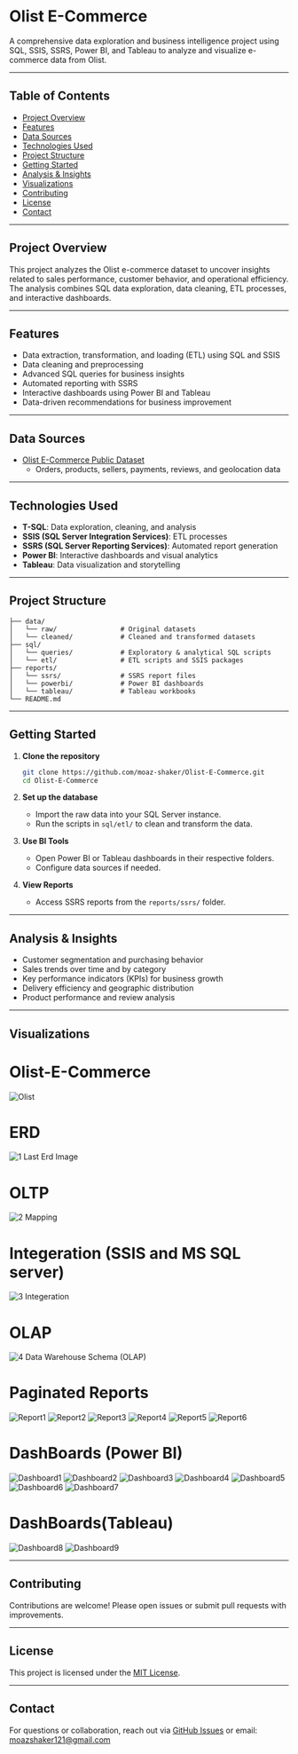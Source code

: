 
# Olist E-Commerce

A comprehensive data exploration and business intelligence project using SQL, SSIS, SSRS, Power BI, and Tableau to analyze and visualize e-commerce data from Olist.

---

## Table of Contents

- [Project Overview](#project-overview)
- [Features](#features)
- [Data Sources](#data-sources)
- [Technologies Used](#technologies-used)
- [Project Structure](#project-structure)
- [Getting Started](#getting-started)
- [Analysis & Insights](#analysis--insights)
- [Visualizations](#visualizations)
- [Contributing](#contributing)
- [License](#license)
- [Contact](#contact)

---

## Project Overview

This project analyzes the Olist e-commerce dataset to uncover insights related to sales performance, customer behavior, and operational efficiency. The analysis combines SQL data exploration, data cleaning, ETL processes, and interactive dashboards.

---

## Features

- Data extraction, transformation, and loading (ETL) using SQL and SSIS
- Data cleaning and preprocessing
- Advanced SQL queries for business insights
- Automated reporting with SSRS
- Interactive dashboards using Power BI and Tableau
- Data-driven recommendations for business improvement

---

## Data Sources

- [Olist E-Commerce Public Dataset](https://www.kaggle.com/datasets/olistbr/brazilian-ecommerce)
  - Orders, products, sellers, payments, reviews, and geolocation data

---

## Technologies Used

- **T-SQL**: Data exploration, cleaning, and analysis
- **SSIS (SQL Server Integration Services)**: ETL processes
- **SSRS (SQL Server Reporting Services)**: Automated report generation
- **Power BI**: Interactive dashboards and visual analytics
- **Tableau**: Data visualization and storytelling

---

## Project Structure

```text
├── data/
│   └── raw/                # Original datasets
│   └── cleaned/            # Cleaned and transformed datasets
├── sql/
│   └── queries/            # Exploratory & analytical SQL scripts
│   └── etl/                # ETL scripts and SSIS packages
├── reports/
│   └── ssrs/               # SSRS report files
│   └── powerbi/            # Power BI dashboards
│   └── tableau/            # Tableau workbooks
└── README.md
```

---

## Getting Started

1. **Clone the repository**
   ```bash
   git clone https://github.com/moaz-shaker/Olist-E-Commerce.git
   cd Olist-E-Commerce
   ```

2. **Set up the database**
   - Import the raw data into your SQL Server instance.
   - Run the scripts in `sql/etl/` to clean and transform the data.

3. **Use BI Tools**
   - Open Power BI or Tableau dashboards in their respective folders.
   - Configure data sources if needed.

4. **View Reports**
   - Access SSRS reports from the `reports/ssrs/` folder.

---

## Analysis & Insights

- Customer segmentation and purchasing behavior
- Sales trends over time and by category
- Key performance indicators (KPIs) for business growth
- Delivery efficiency and geographic distribution
- Product performance and review analysis

---

## Visualizations
# Olist-E-Commerce 

![Olist](https://user-images.githubusercontent.com/126327548/225124960-4ca3cfe7-3725-44e3-9941-aea76b48bef2.png)

# ERD                                            
![1 Last Erd Image](https://user-images.githubusercontent.com/126327548/225125198-66a46129-4d77-4a53-9f4e-acbc244a7f7e.png)

# OLTP
![2 Mapping](https://user-images.githubusercontent.com/126327548/225125238-d198acca-4fc6-47b0-bcd6-bc8a39f0add6.png)

# Integeration (SSIS and MS SQL server)
![3 Integeration](https://user-images.githubusercontent.com/126327548/225125318-1250f9ea-2504-4502-96e6-a0c8fe06b4bd.jpg)


# OLAP
![4 Data Warehouse Schema (OLAP)](https://user-images.githubusercontent.com/126327548/225125489-0fe6030d-110a-4cd0-9209-80b1750e18f4.png)

# Paginated Reports
![Report1](https://user-images.githubusercontent.com/126327548/225131578-5d402f05-3d11-4d0a-90a2-893a7ecc02e1.png)
![Report2](https://user-images.githubusercontent.com/126327548/225131521-e150bc05-ba7c-43df-bfa0-2f3a347fbe39.png)
![Report3](https://user-images.githubusercontent.com/126327548/225131541-f5a5cc61-83d8-455f-9d9c-381423ef2b3c.png)
![Report4](https://user-images.githubusercontent.com/126327548/225131551-d41d3d4d-8780-407f-a2d4-77875da0fbc4.png)
![Report5](https://user-images.githubusercontent.com/126327548/225131560-a9259336-93e0-4f66-8528-dad137b23e98.png)
![Report6](https://user-images.githubusercontent.com/126327548/225131573-bac7e6e4-fa2c-48e4-9d16-550c6823f08c.png)


# DashBoards (Power BI)
            
![Dashboard1](https://user-images.githubusercontent.com/126327548/225132043-9a18d4d5-8f58-4e71-8795-b2929db5ff34.png)
![Dashboard2](https://user-images.githubusercontent.com/126327548/225131950-3dc93358-56b2-44b2-acfb-334d05b3d53c.png)
![Dashboard3](https://user-images.githubusercontent.com/126327548/225131965-1ead40f4-f910-4f73-a463-d877dc6b10b8.png)
![Dashboard4](https://user-images.githubusercontent.com/126327548/225131980-b5222f0b-c5cd-4dc3-b62b-41af0e31a77e.png)
![Dashboard5](https://user-images.githubusercontent.com/126327548/225131993-79f794ed-da19-4120-951f-ee68358bfb02.png)
![Dashboard6](https://user-images.githubusercontent.com/126327548/225132010-4cf1d049-8a11-4f73-9622-f6c3af0c7211.png)
![Dashboard7](https://user-images.githubusercontent.com/126327548/225132023-b578c182-28ce-41d8-acd5-f83f9dd4503c.png)

# DashBoards(Tableau)
![Dashboard8](https://user-images.githubusercontent.com/126327548/225132029-04d674dc-b49a-478d-932e-6e12818f5f8d.png)
![Dashboard9](https://user-images.githubusercontent.com/126327548/225132033-d55b1e80-6822-4066-8bb8-77d71d99a8d7.png)



---

## Contributing

Contributions are welcome! Please open issues or submit pull requests with improvements.

---

## License

This project is licensed under the [MIT License](LICENSE).

---

## Contact

For questions or collaboration, reach out via [GitHub Issues](https://github.com/moaz-shaker/Olist-E-Commerce/issues) or email: moazshaker121@gmail.com


